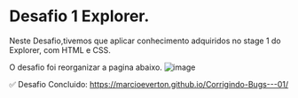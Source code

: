 # Desafio 1 Explorer.

Neste Desafio,tivemos que aplicar conhecimento adquiridos no stage 1 do Explorer, com HTML e CSS.

O desafio foi reorganizar a pagina abaixo.
![image](https://user-images.githubusercontent.com/86573002/174913095-7732be37-dfc9-4c02-9b78-c7bca2fd94d1.png)

✅ Desafio Concluido: https://marcioeverton.github.io/Corrigindo-Bugs---01/
